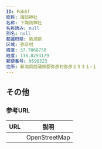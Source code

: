 ```yaml
---
ID: FobSf
総称: 諏訪神社
名称: 下諏訪神社
名称読み: null
別名: null
都道府県: 新潟県
区域: 弥彦村
緯度: 37.7068758
経度: 138.8293179
郵便番号: 9590323
住所: 新潟県西蒲原郡弥彦村弥彦２５３１−１
---
```


## その他

### 参考URL

| URL | 説明          |
| --- | ------------- |
|     | OpenStreetMap |
